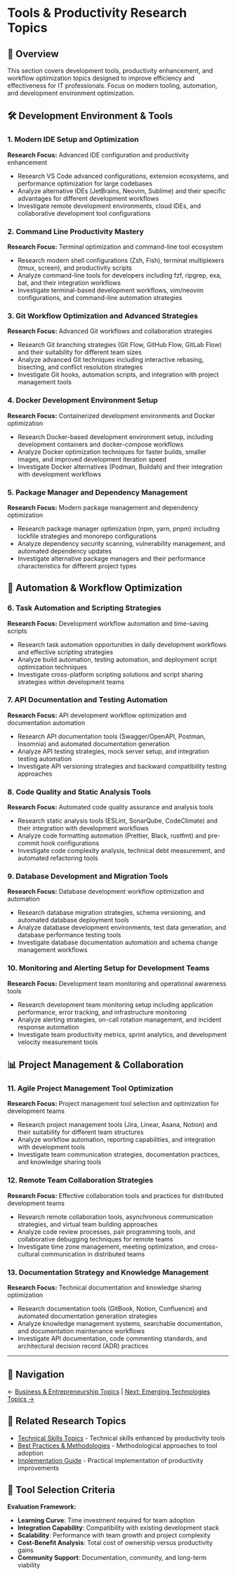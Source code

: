 # Tools & Productivity Research Topics

## 🎯 Overview

This section covers development tools, productivity enhancement, and workflow optimization topics designed to improve efficiency and effectiveness for IT professionals. Focus on modern tooling, automation, and development environment optimization.

## 🛠️ Development Environment & Tools

### 1. Modern IDE Setup and Optimization
**Research Focus:** Advanced IDE configuration and productivity enhancement
- Research VS Code advanced configurations, extension ecosystems, and performance optimization for large codebases
- Analyze alternative IDEs (JetBrains, Neovim, Sublime) and their specific advantages for different development workflows
- Investigate remote development environments, cloud IDEs, and collaborative development tool configurations

### 2. Command Line Productivity Mastery
**Research Focus:** Terminal optimization and command-line tool ecosystem
- Research modern shell configurations (Zsh, Fish), terminal multiplexers (tmux, screen), and productivity scripts
- Analyze command-line tools for developers including fzf, ripgrep, exa, bat, and their integration workflows
- Investigate terminal-based development workflows, vim/neovim configurations, and command-line automation strategies

### 3. Git Workflow Optimization and Advanced Strategies
**Research Focus:** Advanced Git workflows and collaboration strategies
- Research Git branching strategies (Git Flow, GitHub Flow, GitLab Flow) and their suitability for different team sizes
- Analyze advanced Git techniques including interactive rebasing, bisecting, and conflict resolution strategies
- Investigate Git hooks, automation scripts, and integration with project management tools

### 4. Docker Development Environment Setup
**Research Focus:** Containerized development environments and Docker optimization
- Research Docker-based development environment setup, including development containers and docker-compose workflows
- Analyze Docker optimization techniques for faster builds, smaller images, and improved development iteration speed
- Investigate Docker alternatives (Podman, Buildah) and their integration with development workflows

### 5. Package Manager and Dependency Management
**Research Focus:** Modern package management and dependency optimization
- Research package manager optimization (npm, yarn, pnpm) including lockfile strategies and monorepo configurations
- Analyze dependency security scanning, vulnerability management, and automated dependency updates
- Investigate alternative package managers and their performance characteristics for different project types

## 🤖 Automation & Workflow Optimization

### 6. Task Automation and Scripting Strategies
**Research Focus:** Development workflow automation and time-saving scripts
- Research task automation opportunities in daily development workflows and effective scripting strategies
- Analyze build automation, testing automation, and deployment script optimization techniques
- Investigate cross-platform scripting solutions and script sharing strategies within development teams

### 7. API Documentation and Testing Automation
**Research Focus:** API development workflow optimization and documentation automation
- Research API documentation tools (Swagger/OpenAPI, Postman, Insomnia) and automated documentation generation
- Analyze API testing strategies, mock server setup, and integration testing automation
- Investigate API versioning strategies and backward compatibility testing approaches

### 8. Code Quality and Static Analysis Tools
**Research Focus:** Automated code quality assurance and analysis tools
- Research static analysis tools (ESLint, SonarQube, CodeClimate) and their integration with development workflows
- Analyze code formatting automation (Prettier, Black, rustfmt) and pre-commit hook configurations
- Investigate code complexity analysis, technical debt measurement, and automated refactoring tools

### 9. Database Development and Migration Tools
**Research Focus:** Database development workflow optimization and automation
- Research database migration strategies, schema versioning, and automated database deployment tools
- Analyze database development environments, test data generation, and database performance testing tools
- Investigate database documentation automation and schema change management workflows

### 10. Monitoring and Alerting Setup for Development Teams
**Research Focus:** Development team monitoring and operational awareness tools
- Research development team monitoring setup including application performance, error tracking, and infrastructure monitoring
- Analyze alerting strategies, on-call rotation management, and incident response automation
- Investigate team productivity metrics, sprint analytics, and development velocity measurement tools

## 📊 Project Management & Collaboration

### 11. Agile Project Management Tool Optimization
**Research Focus:** Project management tool selection and optimization for development teams
- Research project management tools (Jira, Linear, Asana, Notion) and their suitability for different team structures
- Analyze workflow automation, reporting capabilities, and integration with development tools
- Investigate team communication strategies, documentation practices, and knowledge sharing tools

### 12. Remote Team Collaboration Strategies
**Research Focus:** Effective collaboration tools and practices for distributed development teams
- Research remote collaboration tools, asynchronous communication strategies, and virtual team building approaches
- Analyze code review processes, pair programming tools, and collaborative debugging techniques for remote teams
- Investigate time zone management, meeting optimization, and cross-cultural communication in distributed teams

### 13. Documentation Strategy and Knowledge Management
**Research Focus:** Technical documentation and knowledge sharing optimization
- Research documentation tools (GitBook, Notion, Confluence) and automated documentation generation strategies
- Analyze knowledge management systems, searchable documentation, and documentation maintenance workflows
- Investigate API documentation, code commenting standards, and architectural decision record (ADR) practices

---

## 🔗 Navigation

← [Business & Entrepreneurship Topics](./business-entrepreneurship-topics.md) | [Next: Emerging Technologies Topics →](./emerging-technologies-topics.md)

## 📄 Related Research Topics

- [Technical Skills Topics](./technical-skills-topics.md) - Technical skills enhanced by productivity tools
- [Best Practices & Methodologies](./best-practices-methodologies.md) - Methodological approaches to tool adoption
- [Implementation Guide](./implementation-guide.md) - Practical implementation of productivity improvements

## 🎯 Tool Selection Criteria

**Evaluation Framework:**
- **Learning Curve**: Time investment required for team adoption
- **Integration Capability**: Compatibility with existing development stack
- **Scalability**: Performance with team growth and project complexity
- **Cost-Benefit Analysis**: Total cost of ownership versus productivity gains
- **Community Support**: Documentation, community, and long-term viability